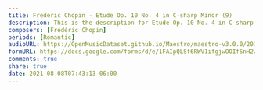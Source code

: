 ```yaml
---
title: Frédéric Chopin - Etude Op. 10 No. 4 in C-sharp Minor (9)
description: This is the description for Etude Op. 10 No. 4 in C-sharp Minor by Frédéric Chopin
composers: [Frédéric Chopin]
periods: [Romantic]
audioURL: https://OpenMusicDataset.github.io/Maestro/maestro-v3.0.0/2017/MIDI-Unprocessed_067_PIANO067_MID--AUDIO-split_07-07-17_Piano-e_3-03_wav--3.midi
formURL: https://docs.google.com/forms/d/e/1FAIpQLSf6RWV1ifgjwOOIfSnH2W1Rg9risA5e4-kREn20Q91qaaUk6g/viewform
comments: true
share: true
date: 2021-08-08T07:43:13-06:00
---
```


